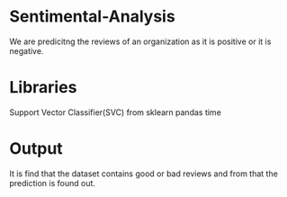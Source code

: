 # Sentimental-Analysis
We are predicitng the reviews of an organization as it is positive or it is negative.

# Libraries
  Support Vector Classifier(SVC) from sklearn
  pandas
  time
# Output
  It is find that the dataset contains good or bad reviews and from that the prediction is found out.
 
